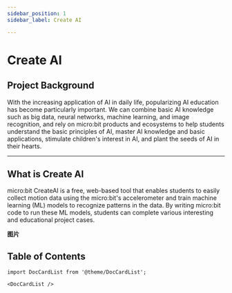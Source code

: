 ```yaml
---
sidebar_position: 1
sidebar_label: Create AI 

---
```

# Create AI 

## Project Background

With the increasing application of AI in daily life, popularizing AI education has become particularly important. We can combine basic AI knowledge such as big data, neural networks, machine learning, and image recognition, and rely on micro:bit products and ecosystems to help students understand the basic principles of AI, master AI knowledge and basic applications, stimulate children's interest in AI, and plant the seeds of AI in their hearts.

___
## What is Create AI

micro:bit CreateAI is a free, web-based tool that enables students to easily collect motion data using the micro:bit's accelerometer and train machine learning (ML) models to recognize patterns in the data. By writing micro:bit code to run these ML models, students can complete various interesting and educational project cases.

**图片**

## Table of Contents

```mdx-code-block
import DocCardList from '@theme/DocCardList';

<DocCardList />
```
